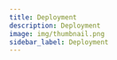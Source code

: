 ```yaml
---
title: Deployment
description: Deployment
image: img/thumbnail.png
sidebar_label: Deployment
---
```

